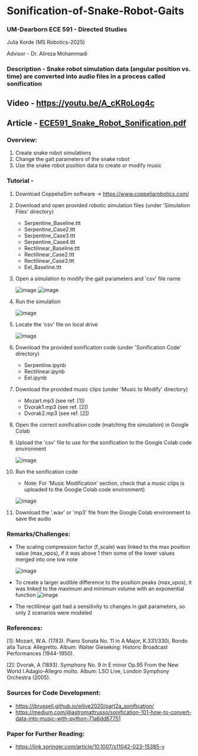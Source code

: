 # Sonification-of-Snake-Robot-Gaits

### UM-Dearborn ECE 591 - Directed Studies

Julia Korde (MS Robotics-2025)

Advisor - Dr. Alireza Mohammadi


### Description - Snake robot simulation data (angular position vs. time) are converted into audio files in a process called sonification

## Video - https://youtu.be/A_cKRoLog4c

## Article - [ECE591_Snake_Robot_Sonification.pdf](https://github.com/user-attachments/files/18204222/ECE591_Snake_Robot_Sonification.pdf)



### Overview:
1. Create snake robot simulations
2. Change the gait parameters of the snake robot
3. Use the snake robot position data to create or modify music
  
### Tutorial - 
1. Download CoppeliaSim software -> https://www.coppeliarobotics.com/
2. Download and open provided robotic simulation files (under 'Simulation Files' directory)
   - Serpentine_Baseline.ttt
   - Serpentine_Case2.ttt
   - Serpentine_Case3.ttt
   - Serpentine_Case4.ttt
   - Rectilinear_Baseline.ttt
   - Rectilinear_Case2.ttt
   - Rectilinear_Case3.ttt
   - Eel_Baseline.ttt
4. Open a simulation to modify the gait parameters and 'csv' file name
   
   ![image](https://github.com/user-attachments/assets/c926698c-d361-41c5-99b8-adfae7324c23)
   ![image](https://github.com/user-attachments/assets/5cb63881-6952-4a4a-b9c1-e4e907793fb8)
4. Run the simulation
   
   ![image](https://github.com/user-attachments/assets/23efb23a-87ed-42ea-a2a8-d4923493eb73)
5. Locate the 'csv' file on local drive
   
   ![image](https://github.com/user-attachments/assets/b4e19d81-7f5d-4daa-a5dd-2abecbf72380)
6. Download the provided sonification code (under 'Sonification Code' directory)
   - Serpentine.ipynb
   - Rectilinear.ipynb
   - Eel.ipynb
7. Download the provided music clips (under 'Music to Modify' directory)
   - Mozart.mp3 (see ref. [1])
   - Dvorak1.mp3 (see ref. [2])
   - Dvorak2.mp3 (see ref. [2])
8. Open the correct sonification code (matching the simulation) in Google Colab
9.  Upload the 'csv' file to use for the sonification to the Google Colab code environment
    
     ![image](https://github.com/user-attachments/assets/bce935f5-e06b-47b9-8d99-063a01a67ec6)
10. Run the sonification code
    - Note: For 'Music Modification' section, check that a music clips is uploaded to the Google Colab code environment)
      
    ![image](https://github.com/user-attachments/assets/01261752-c235-44f7-ac1f-c2ce19fb5837)
11. Download the '.wav' or 'mp3' file from the Google Colab environment to save the audio


### Remarks/Challenges:
- The scaling compression factor (f_scale) was linked to the max position value (max_vpos), if it was above 1 then some of the lower values merged into one low note
  
  ![image](https://github.com/user-attachments/assets/76dd4d0a-ef20-4ef9-b2ca-608059d6eafc)
  
- To create a larger audible difference to the position peaks (max_vpos), it was linked to the maximum and minimum volume with an exponential function
  ![image](https://github.com/user-attachments/assets/cb0ada52-768d-47a4-9977-54cd7838474a)

- The rectilinear gait had a sensitivity to changes in gait parameters, so only 2 scenarios were modeled



### References:

[1]: Mozart, W.A. (1783). Piano Sonata No. 11 in A Major, K.331/330i, Rondo alla Turca: Allegretto. Album: Walter Gieseking: Historic Broadcast Performances (1944-1950).

[2]: Dvorak, A (1893). Symphony No. 9 in E minor Op.95 From the New World I.Adagio-Allegro molto. Album: LSO Live, London Symphony Orchestra (2005).

### Sources for Code Development:
- https://jbrussell.github.io/eilive2020/part2a_sonification/
- https://medium.com/@astromattrusso/sonification-101-how-to-convert-data-into-music-with-python-71a6dd67751

### Paper for Further Reading:
- https://link.springer.com/article/10.1007/s11042-023-15385-y
